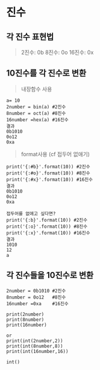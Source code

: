 # 진수

## 각 진수 표현법

> 2진수: 0b
> 8진수: 0o
> 16진수: 0x

## 10진수를 각 진수로 변환

> 내장함수 사용

```
a= 10
2number = bin(a) #2진수
8number = oct(a) #8진수
16number =hex(a) #16진수
결과
0b1010
0o12
0xa
```

> format사용 (cf 접두어 없애기)

```
print('{:#b}'.format(10)) #2진수
print('{:#o}'.format(10)) #8진수
print('{:#x}'.format(10)) #16진수
결과
0b1010
0o12
0xa

접두어를 없애고 싶다면?
print('{:b}'.format(10)) #2진수
print('{:o}'.format(10)) #8진수
print('{:x}'.format(10)) #16진수
결과
1010
12
a
```

## 각 진수들을 10진수로 변환

```
2number = 0b1010 #2진수
8number = 0o12   #8진수
16number =0xa    #16진수

print(2number)
print(8number)
print(16number)

or
print(int(2number,2))
print(int(8number,8))
print(int(16number,16))

int()
```

